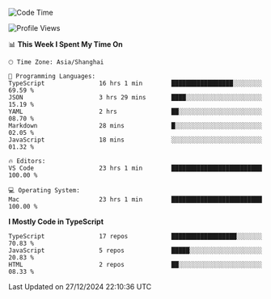<!--START_SECTION:waka-->
![Code Time](http://img.shields.io/badge/Code%20Time-7%2C171%20hrs%206%20mins-blue)

![Profile Views](http://img.shields.io/badge/Profile%20Views-2-blue)

📊 **This Week I Spent My Time On** 

```text
🕑︎ Time Zone: Asia/Shanghai

💬 Programming Languages: 
TypeScript               16 hrs 1 min        █████████████████░░░░░░░░   69.59 % 
JSON                     3 hrs 29 mins       ████░░░░░░░░░░░░░░░░░░░░░   15.19 % 
YAML                     2 hrs               ██░░░░░░░░░░░░░░░░░░░░░░░   08.70 % 
Markdown                 28 mins             █░░░░░░░░░░░░░░░░░░░░░░░░   02.05 % 
JavaScript               18 mins             ░░░░░░░░░░░░░░░░░░░░░░░░░   01.32 % 

🔥 Editors: 
VS Code                  23 hrs 1 min        █████████████████████████   100.00 % 

💻 Operating System: 
Mac                      23 hrs 1 min        █████████████████████████   100.00 % 
```

**I Mostly Code in TypeScript** 

```text
TypeScript               17 repos            ██████████████████░░░░░░░   70.83 % 
JavaScript               5 repos             █████░░░░░░░░░░░░░░░░░░░░   20.83 % 
HTML                     2 repos             ██░░░░░░░░░░░░░░░░░░░░░░░   08.33 % 
```




 Last Updated on 27/12/2024 22:10:36 UTC
<!--END_SECTION:waka-->
